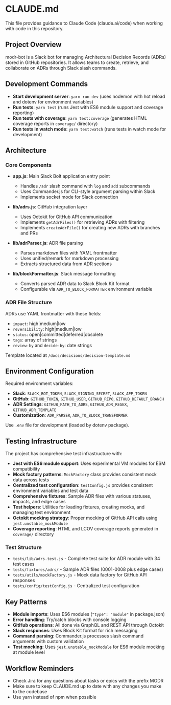 # CLAUDE.md

This file provides guidance to Claude Code (claude.ai/code) when working with code in this repository.

## Project Overview

modr-bot is a Slack bot for managing Architectural Decision Records (ADRs) stored in GitHub repositories. It allows teams to create, retrieve, and collaborate on ADRs through Slack slash commands.

## Development Commands

- **Start development server**: `yarn run dev` (uses nodemon with hot reload and dotenv for environment variables)
- **Run tests**: `yarn test` (runs Jest with ES6 module support and coverage reporting)
- **Run tests with coverage**: `yarn test:coverage` (generates HTML coverage reports in `coverage/` directory)
- **Run tests in watch mode**: `yarn test:watch` (runs tests in watch mode for development)

## Architecture

### Core Components

- **app.js**: Main Slack Bolt application entry point
  - Handles `/adr` slash command with `log` and `add` subcommands
  - Uses Commander.js for CLI-style argument parsing within Slack
  - Implements socket mode for Slack connection

- **lib/adrs.js**: GitHub integration layer
  - Uses Octokit for GitHub API communication
  - Implements `getAdrFiles()` for retrieving ADRs with filtering
  - Implements `createAdrFile()` for creating new ADRs with branches and PRs

- **lib/adrParser.js**: ADR file parsing
  - Parses markdown files with YAML frontmatter
  - Uses unified/remark for markdown processing
  - Extracts structured data from ADR sections

- **lib/blockFormatter.js**: Slack message formatting
  - Converts parsed ADR data to Slack Block Kit format
  - Configurable via `ADR_TO_BLOCK_FORMATTER` environment variable

### ADR File Structure

ADRs use YAML frontmatter with these fields:
- `impact`: high|medium|low
- `reversibility`: high|medium|low  
- `status`: open|committed|deferred|obsolete
- `tags`: array of strings
- `review-by` and `decide-by`: date strings

Template located at `/docs/decisions/decision-template.md`

## Environment Configuration

Required environment variables:
- **Slack**: `SLACK_BOT_TOKEN`, `SLACK_SIGNING_SECRET`, `SLACK_APP_TOKEN`
- **GitHub**: `GITHUB_TOKEN`, `GITHUB_USER`, `GITHUB_REPO`, `GITHUB_DEFAULT_BRANCH`
- **ADR Settings**: `GITHUB_PATH_TO_ADRS`, `GITHUB_ADR_REGEX`, `GITHUB_ADR_TEMPLATE`
- **Customization**: `ADR_PARSER`, `ADR_TO_BLOCK_TRANSFORMER`

Use `.env` file for development (loaded by dotenv package).

## Testing Infrastructure

The project has comprehensive test infrastructure with:

- **Jest with ES6 module support**: Uses experimental VM modules for ESM compatibility
- **Mock factory patterns**: `MockFactory` class provides consistent mock data across tests
- **Centralized test configuration**: `testConfig.js` provides consistent environment variables and test data
- **Comprehensive fixtures**: Sample ADR files with various statuses, impacts, and edge cases
- **Test helpers**: Utilities for loading fixtures, creating mocks, and managing test environment
- **Octokit mocking strategy**: Proper mocking of GitHub API calls using `jest.unstable_mockModule`
- **Coverage reporting**: HTML and LCOV coverage reports generated in `coverage/` directory

### Test Structure
- `tests/lib/adrs.test.js` - Complete test suite for ADR module with 34 test cases
- `tests/fixtures/adrs/` - Sample ADR files (0001-0008 plus edge cases)
- `tests/utils/mockFactory.js` - Mock data factory for GitHub API responses
- `tests/config/testConfig.js` - Centralized test configuration

## Key Patterns

- **Module imports**: Uses ES6 modules (`"type": "module"` in package.json)
- **Error handling**: Try/catch blocks with console logging
- **GitHub operations**: All done via GraphQL and REST API through Octokit
- **Slack responses**: Uses Block Kit format for rich messaging
- **Command parsing**: Commander.js processes slash command arguments with custom validation
- **Test mocking**: Uses `jest.unstable_mockModule` for ES6 module mocking at module level

## Workflow Reminders

- Check Jira for any questions about tasks or epics with the prefix MODR
- Make sure to keep CLAUDE.md up to date with any changes you make to the codebase
- Use yarn instead of npm when possible
